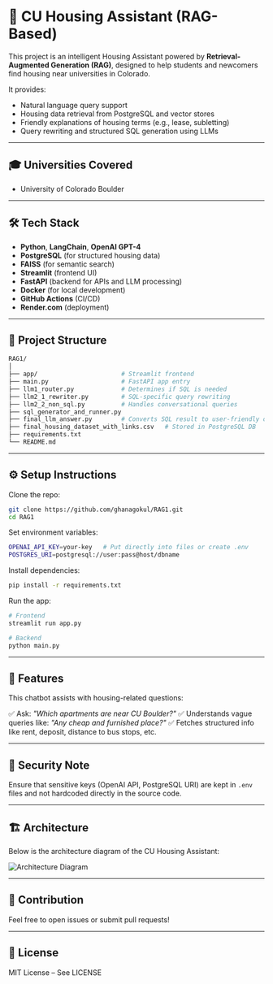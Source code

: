 # 🏡 CU Housing Assistant (RAG-Based)

This project is an intelligent Housing Assistant powered by **Retrieval-Augmented Generation (RAG)**, designed to help students and newcomers find housing near universities in Colorado.

It provides:

* Natural language query support
* Housing data retrieval from PostgreSQL and vector stores
* Friendly explanations of housing terms (e.g., lease, subletting)
* Query rewriting and structured SQL generation using LLMs

---

## 🎓 Universities Covered

* University of Colorado Boulder

---

## 🛠️ Tech Stack

* **Python**, **LangChain**, **OpenAI GPT-4**
* **PostgreSQL** (for structured housing data)
* **FAISS** (for semantic search)
* **Streamlit** (frontend UI)
* **FastAPI** (backend for APIs and LLM processing)
* **Docker** (for local development)
* **GitHub Actions** (CI/CD)
* **Render.com** (deployment)

---

## 📁 Project Structure

```bash
RAG1/
│
├── app/                       # Streamlit frontend
├── main.py                    # FastAPI app entry
├── llm1_router.py             # Determines if SQL is needed
├── llm2_1_rewriter.py         # SQL-specific query rewriting
├── llm2_2_non_sql.py          # Handles conversational queries
├── sql_generator_and_runner.py
├── final_llm_answer.py        # Converts SQL result to user-friendly output
├── final_housing_dataset_with_links.csv   # Stored in PostgreSQL DB
├── requirements.txt
└── README.md
```

---

## ⚙️ Setup Instructions

Clone the repo:

```bash
git clone https://github.com/ghanagokul/RAG1.git
cd RAG1
```

Set environment variables:

```bash
OPENAI_API_KEY=your-key   # Put directly into files or create .env
POSTGRES_URI=postgresql://user:pass@host/dbname
```

Install dependencies:

```bash
pip install -r requirements.txt
```

Run the app:

```bash
# Frontend
streamlit run app.py

# Backend
python main.py
```

---

## 📌 Features

This chatbot assists with housing-related questions:

✅ Ask: *"Which apartments are near CU Boulder?"*
✅ Understands vague queries like: *"Any cheap and furnished place?"*
✅ Fetches structured info like rent, deposit, distance to bus stops, etc.

---

## 🔐 Security Note

Ensure that sensitive keys (OpenAI API, PostgreSQL URI) are kept in `.env` files and not hardcoded directly in the source code.

---

## 🏗️ Architecture

Below is the architecture diagram of the CU Housing Assistant:

![Architecture Diagram](Screenshot%202025-09-20%20at%201.30.39%E2%80%AFPM.png)

---

## 🙌 Contribution

Feel free to open issues or submit pull requests!

---

## 📜 License

MIT License – See LICENSE
